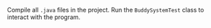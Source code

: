 Compile all `.java` files in the project.
Run the `BuddySystemTest` class to interact with the program.
